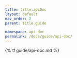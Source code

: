 ```yaml
---
title: title.apiDoc
layout: default
nav_order: 2
parent: title.guide

namespace: api-doc
permalink: /docs/guide/api-doc/
---
```

{% tf guide/api-doc.md %}
